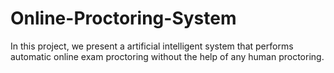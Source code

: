 # Online-Proctoring-System
In this project, we present a artificial intelligent system that performs automatic online exam proctoring without the help of any human proctoring.
